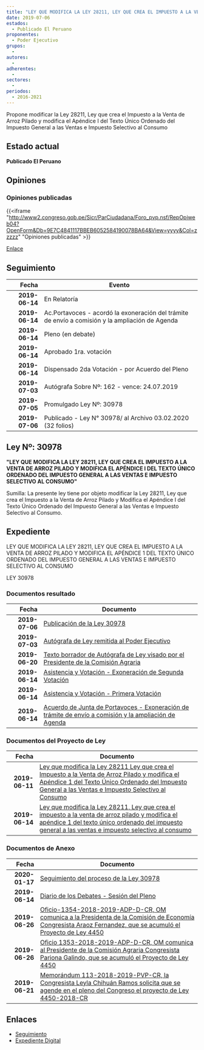 ```yaml
---
title: "LEY QUE MODIFICA LA LEY 28211, LEY QUE CREA EL IMPUESTO A LA VENTA DE ARROZ PILADO Y MODIFICA EL APÉNDICE DEL TEXTO ÚNICO ORDENADO DEL IMPUESTO GENERAL A LAS VENTAS E IMPUESTO SELECTIVO AL CONSUMO"
date: 2019-07-06
estados: 
  - Publicado El Peruano
proponentes: 
  - Poder Ejecutivo
grupos: 
  - 
autores: 
  - 
adherentes: 
  - 
sectores: 
  - 
periodos: 
  - 2016-2021
---
```


Propone modificar la Ley 28211, Ley que crea el Impuesto a la Venta de Arroz Pilado y modifica el Apéndice I del Texto Único Ordenado del Impuesto General a las Ventas e Impuesto Selectivo al Consumo


## Estado actual

**Publicado El Peruano**

## Opiniones

### Opiniones publicadas

{{<iframe "http://www2.congreso.gob.pe/Sicr/ParCiudadana/Foro_pvp.nsf/RepOpiweb04?OpenForm&Db=9E7C4841117BBEB6052584190078BA64&View=yyyy&Col=zzzzz" "Opiniones publicadas" >}}

[Enlace](http://www2.congreso.gob.pe/Sicr/ParCiudadana/Foro_pvp.nsf/RepOpiweb04?OpenForm&Db=9E7C4841117BBEB6052584190078BA64&View=yyyy&Col=zzzzz)

## Seguimiento

| Fecha | Evento |
|------:|--------|
| **2019-06-14** | En Relatoría|
| **2019-06-14** | Ac.Portavoces - acordó la exoneración del trámite de envío a comisión y la ampliación de Agenda|
| **2019-06-14** | Pleno (en debate)|
| **2019-06-14** | Aprobado 1ra. votación|
| **2019-06-14** | Dispensado 2da Votación - por Acuerdo del Pleno|
| **2019-07-03** | Autógrafa Sobre Nº: 162 - vence: 24.07.2019|
| **2019-07-05** | Promulgado Ley Nº: 30978|
| **2019-07-06** | Publicado - Ley N° 30978/ al Archivo 03.02.2020 (32 folios)|

## Ley Nº: 30978

**"LEY QUE MODIFICA LA LEY 28211, LEY QUE CREA EL IMPUESTO A LA VENTA DE ARROZ PILADO Y MODIFICA EL APÉNDICE I DEL TEXTO ÚNICO ORDENADO DEL IMPUESTO GENERAL A LAS VENTAS E IMPUESTO SELECTIVO AL CONSUMO"**

Sumilla: La presente ley tiene por objeto modificar la Ley 28211, Ley que crea el Impuesto a la Venta de Arroz Pilado y Modifica el Apéndice I del Texto Único Ordenado del Impuesto General a las Ventas e Impuesto Selectivo al Consumo.


## Expediente

LEY QUE MODIFICA LA LEY 28211, LEY QUE CREA EL IMPUESTO A LA VENTA DE ARROZ PILADO Y MODIFICA EL APÉNDICE 1 DEL TEXTO ÚNICO ORDENADO DEL IMPUESTO GENERAL A LAS VENTAS E IMPUESTO SELECTIVO AL CONSUMO

LEY 30978


### Documentos resultado

| Fecha | Documento |
|------:|--------|
| **2019-07-06** | [Publicación de la Ley 30978](http://www.leyes.congreso.gob.pe/Documentos/2016_2021/ADLP/Normas_Legales/30978-LEY.pdf) |
| **2019-07-03** | [Autógrafa de Ley remitida al Poder Ejecutivo](http://www.leyes.congreso.gob.pe/Documentos/2016_2021/ADLP/Texto_Aprobado/AU0448320190703.pdf) |
| **2019-06-20** | [Texto borrador de Autógrafa de Ley visado por el Presidente de la Comisión Agraria](http://www.leyes.congreso.gob.pe/Documentos/2016_2021/Texto_Borrador_de_Autografa/BAU0448320190620.pdf) |
| **2019-06-14** | [Asistencia y Votación - Exoneración de Segunda Votación](http://www.leyes.congreso.gob.pe/Documentos/2016_2021/Asistencia_y_Votacion/Proyectos_de_Ley/Exoneracion_de_Segunda_Votacion/ESV0448320190614.pdf) |
| **2019-06-14** | [Asistencia y Votación - Primera Votación](http://www.leyes.congreso.gob.pe/Documentos/2016_2021/Asistencia_y_Votacion/Proyectos_de_Ley/AV0448320190614.pdf) |
| **2019-06-14** | [Acuerdo de Junta de Portavoces - Exoneración de trámite de envío a comisión y la ampliación de Agenda](http://www.leyes.congreso.gob.pe/Documentos/2016_2021/Acuerdos/Junta_Portavoces/AJP0448320190614.pdf) |

### Documentos del Proyecto de Ley

| Fecha | Documento |
|------:|--------|
| **2019-06-11** | [Ley que modifica la Ley 28211 Ley que crea el Impuesto a la Venta de Arroz Pilado y modifica el Apéndice 1 del Texto Único Ordenado del Impuesto General a las Ventas e Impuesto Selectivo al Consumo](http://www.leyes.congreso.gob.pe/Documentos/2016_2021/Proyectos_de_Ley_y_de_Resoluciones_Legislativas/PL0445020190611.pdf) |
| **2019-06-14** | [Ley que modifica la Ley 28211, Ley que crea el impuesto a la venta de arroz pilado y modifica el apéndice 1 del texto único ordenado del impuesto general a las ventas e impuesto selectivo al consumo](http://www.leyes.congreso.gob.pe/Documentos/2016_2021/Proyectos_de_Ley_y_de_Resoluciones_Legislativas/PL0448320190614.pdf) |

### Documentos de Anexo

| Fecha | Documento |
|------:|--------|
| **2020-01-17** | [Seguimiento del proceso de la Ley 30978](http://www.leyes.congreso.gob.pe/Documentos/2016_2021/Seguimiento_de_Proyectos_de_Ley/04450PL20200117.pdf) |
| **2019-06-14** | [Diario de los Debates - Sesión del Pleno](http://www2.congreso.gob.pe/Sicr/DiarioDebates/Publicad.nsf/SesionesPleno/05256D6E0073DFE9052584200055B7B3/$FILE/SLO-2018-12.pdf) |
| **2019-06-26** | [Oficio-1354-2018-2019-ADP-D-CR, OM comunica a la Presidenta de la Comisión de Economía Congresista Araoz Fernandez, que se acumuló el Proyecto de Ley 4450](http://www.leyes.congreso.gob.pe/Documentos/2016_2021/Oficios/Oficialia_Mayor/OFICIO-1354-2018-2019-ADP-D-CR.pdf) |
| **2019-06-26** | [Oficio 1353-2018-2019-ADP-D-CR, OM comunica al Presidente de la Comisión Agraria Congresista Pariona Galindo, que se acumuló el Proyecto de Ley 4450](http://www.leyes.congreso.gob.pe/Documentos/2016_2021/Oficios/Oficialia_Mayor/OFICIO-1353-2018-2019-ADP-D-CR.pdf) |
| **2019-06-21** | [Memorándum 113-2018-2019-PVP-CR, la Congresista Leyla Chihuán Ramos solicita que se agende en el pleno del Congreso el proyecto de Ley 4450-2018-CR](http://www.leyes.congreso.gob.pe/Documentos/2016_2021/Oficios/Congresistas/MEMORANDUM-113-2018-2019-PVP-CR.pdf) |

## Enlaces 

- [Seguimiento](http://www2.congreso.gob.pe/Sicr/TraDocEstProc/CLProLey2016.nsf/f7fff46988ca05b1052578e100829cc7/04da43298c03f5b10525841900767d16?OpenDocument)
- [Expediente Digital](http://www2.congreso.gob.pe/Sicr/TraDocEstProc/CLProLey2016.nsf/f7fff46988ca05b1052578e100829cc7/04da43298c03f5b10525841900767d16?OpenDocument&Click=05257FB7005EB655.eb71d0cf91d8294e05256cdf006b5706/$Body/0.1C6C)
